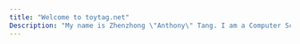 ```yaml
---
title: "Welcome to toytag.net"
Description: "My name is Zhenzhong \"Anthony\" Tang. I am a Computer Science student and a software developer. This is my personal website."
---
```

